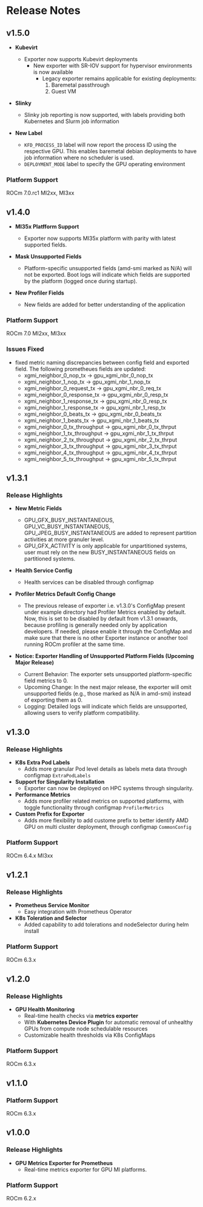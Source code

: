 # Release Notes

## v1.5.0

- **Kubevirt**
  - Exporter now supports Kubevirt deployments
    - New exporter with SR-IOV support for hypervisor environments is now available
      - Legacy exporter remains applicable for existing deployments:
        1. Baremetal passthrough
        2. Guest VM

- **Slinky**
  - Slinky job reporting is now supported, with labels providing both Kubernetes and Slurm job information

- **New Label**
  - `KFD_PROCESS_ID` label will  now report the process ID using the
  	respective GPU. This enables baremetal debian deployments to have job
  	information where no scheduler is used.
  - `DEPLOYMENT_MODE` label to specify the GPU operating environment

### Platform Support
ROCm 7.0.rc1 MI2xx, MI3xx

## v1.4.0

- **MI35x Platfform Support**
  - Exporter now supports MI35x platform with parity with latest supported
    fields.

- **Mask Unsupported Fields**
  - Platform-specific unsupported fields (amd-smi marked as N/A) will not be exported.
    Boot logs will indicate which fields are supported by the platform (logged once during startup).

- **New Profiler Fields**
  - New fields are added for better understanding of the application
 
### Platform Support
ROCm 7.0 MI2xx, MI3xx


### Issues Fixed
- fixed metric naming discrepancies between config field and exported field. The
  following prometheues fields are updated:
  - xgmi_neighbor_0_nop_tx -> gpu_xgmi_nbr_0_nop_tx
  - xgmi_neighbor_1_nop_tx -> gpu_xgmi_nbr_1_nop_tx
  - xgmi_neighbor_0_request_tx -> gpu_xgmi_nbr_0_req_tx
  - xgmi_neighbor_0_response_tx -> gpu_xgmi_nbr_0_resp_tx
  - xgmi_neighbor_1_response_tx -> gpu_xgmi_nbr_0_resp_tx
  - xgmi_neighbor_1_response_tx -> gpu_xgmi_nbr_1_resp_tx
  - xgmi_neighbor_0_beats_tx -> gpu_xgmi_nbr_0_beats_tx
  - xgmi_neighbor_1_beats_tx -> gpu_xgmi_nbr_1_beats_tx
  - xgmi_neighbor_0_tx_throughput -> gpu_xgmi_nbr_0_tx_thrput
  - xgmi_neighbor_1_tx_throughput -> gpu_xgmi_nbr_1_tx_thrput
  - xgmi_neighbor_2_tx_throughput -> gpu_xgmi_nbr_2_tx_thrput
  - xgmi_neighbor_3_tx_throughput -> gpu_xgmi_nbr_3_tx_thrput
  - xgmi_neighbor_4_tx_throughput -> gpu_xgmi_nbr_4_tx_thrput
  - xgmi_neighbor_5_tx_throughput -> gpu_xgmi_nbr_5_tx_thrput

## v1.3.1

### Release Highlights

- **New Metric Fields**
  - GPU_GFX_BUSY_INSTANTANEOUS, GPU_VC_BUSY_INSTANTANEOUS,
    GPU_JPEG_BUSY_INSTANTANEOUS are added to represent partition activities at
    more granuler level.
  - GPU_GFX_ACTIVITY is only applicable for unpartitioned systems, user must
    rely on the new BUSY_INSTANTANEOUS fields on partitioned systems.

- **Health Service Config**
  - Health services can be disabled through configmap

- **Profiler Metrics Default Config Change**
  - The previous release of exporter i.e. v1.3.0's ConfigMap present under
    example directory had Profiler Metrics enabled by default. Now, this is
    set to be disabled by default from v1.3.1 onwards, because profiling is
    generally needed only by application developers. If needed, please enable
    it through the ConfigMap and make sure that there is no other Exporter
    instance or another tool running ROCm profiler at the same time.

- **Notice: Exporter Handling of Unsupported Platform Fields (Upcoming Major Release)**
  - Current Behavior: The exporter sets unsupported platform-specific field metrics to 0.
  - Upcoming Change: In the next major release, the exporter will omit unsupported fields 
    (e.g., those marked as N/A in amd-smi) instead of exporting them as 0.
  - Logging: Detailed logs will indicate which fields are unsupported, allowing users to verify platform compatibility.

## v1.3.0

### Release Highlights

- **K8s Extra Pod Labels**
  - Adds more granular Pod level details as labels meta data through configmap
    `ExtraPodLabels`
- **Support for Singularity Installation**
  - Exporter can now be deployed on HPC systems through singularity.
- **Performance Metrics**
  - Adds more profiler related metrics on supported platforms, with toggle
    functionality through configmap `ProfilerMetrics`
- **Custom Prefix for Exporter**
  - Adds more flexibility to add custome prefix to better identify AMD GPU on
    multi cluster deployment, through configmap `CommonConfig`

### Platform Support
ROCm 6.4.x MI3xx

## v1.2.1

### Release Highlights

- **Prometheus Service Monitor**
  - Easy integration with Prometheus Operator
- **K8s Toleration and Selector**
  - Added capability to add tolerations and nodeSelector during helm install

### Platform Support
ROCm 6.3.x

## v1.2.0

### Release Highlights

- **GPU Health Monitoring**
  - Real-time health checks via **metrics exporter**
  - With **Kubernetes Device Plugin** for automatic removal of unhealthy GPUs from compute node schedulable resources
  - Customizable health thresholds via K8s ConfigMaps

### Platform Support
ROCm 6.3.x

## v1.1.0

### Platform Support
ROCm 6.3.x

## v1.0.0

### Release Highlights

- **GPU Metrics Exporter for Prometheus**
  - Real-time metrics exporter for GPU MI platforms.

### Platform Support
ROCm 6.2.x
